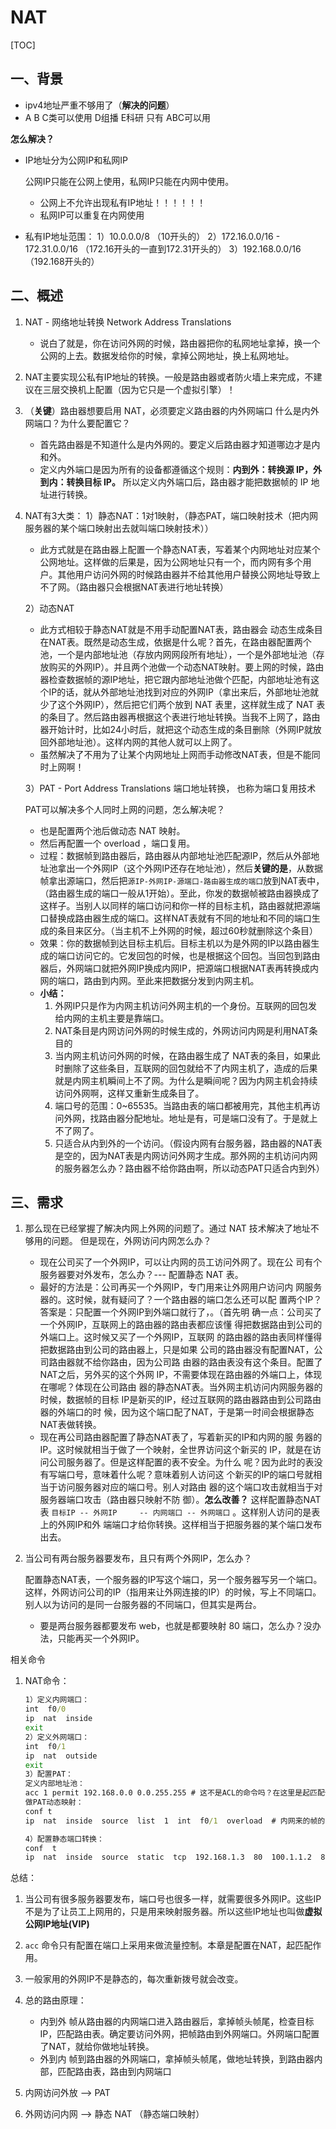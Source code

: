 # NAT

[TOC]

## 一、背景

* ipv4地址严重不够用了（**解决的问题**）
* A  B  C类可以使用   D组播  E科研
  只有 ABC可以用

**怎么解决？**

* IP地址分为公网IP和私网IP

  公网IP只能在公网上使用，私网IP只能在内网中使用。

  * 公网上不允许出现私有IP地址！！！！！！
  * 私网IP可以重复在内网使用

* 私有IP地址范围：
  1）10.0.0.0/8   （10开头的）
  2）172.16.0.0/16 - 172.31.0.0/16
    （172.16开头的一直到172.31开头的）
  3）192.168.0.0/16  （192.168开头的）

## 二、概述

1. NAT - 网络地址转换 Network Address Translations

    * 说白了就是，你在访问外网的时候，路由器把你的私网地址拿掉，换一个公网的上去。数据发给你的时候，拿掉公网地址，换上私网地址。
2. NAT主要实现公私有IP地址的转换。一般是路由器或者防火墙上来完成，不建议在三层交换机上配置（因为它只是一个虚拟引擎）！

3. （**关键**）路由器想要启用 NAT，必须要定义路由器的内外网端口
   什么是内外网端口？为什么要配置它？
   * 首先路由器是不知道什么是内外网的。要定义后路由器才知道哪边才是内和外。
   * 定义内外端口是因为所有的设备都遵循这个规则：**内到外：转换源 IP，外到内：转换目标 IP。**
     所以定义内外端口后，路由器才能把数据帧的 IP 地址进行转换。
4. NAT有3大类：
    1）静态NAT：1对1映射，（静态PAT，端口映射技术（把内网服务器的某个端口映射出去就叫端口映射技术））

      * 此方式就是在路由器上配置一个静态NAT表，写着某个内网地址对应某个公网地址。这样做的后果是，因为公网地址只有一个，而内网有多个用户。其他用户访问外网的时候路由器并不给其他用户替换公网地址导致上不了网。（路由器只会根据NAT表进行地址转换）

    2）动态NAT

      * 此方式相较于静态NAT就是不用手动配置NAT表，路由器会
      动态生成条目在NAT表。既然是动态生成，依据是什么呢？首先，在路由器配置两个池，一个是内部地址池（存放内网网段所有地址），一个是外部地址池（存放购买的外网IP）。并且两个池做一个动态NAT映射。要上网的时候，路由器检查数据帧的源IP地址，把它跟内部地址池做个匹配，内部地址池有这个IP的话，就从外部地址池找到对应的外网IP（拿出来后，外部地址池就少了这个外网IP），然后把它们两个放到 NAT 表里，这样就生成了 NAT 表的条目了。然后路由器再根据这个表进行地址转换。当我不上网了，路由器开始计时，比如24小时后，就把这个动态生成的条目删除（外网IP就放回外部地址池）。这样内网的其他人就可以上网了。
      * 虽然解决了不用为了让某个内网地址上网而手动修改NAT表，但是不能同时上网啊！

    3）PAT - Port Address Translations 端口地址转换， 也称为端口复用技术

    PAT可以解决多个人同时上网的问题，怎么解决呢？
    * 也是配置两个池后做动态 NAT 映射。
    * 然后再配置一个 overload ，端口复用。
    * 过程：数据帧到路由器后，路由器从内部地址池匹配源IP，然后从外部地址池拿出一个外网IP（这个外网IP还存在地址池），然后**关键的是**，从数据帧拿出源端口，然后把`源IP-外网IP-源端口-路由器生成的端口`放到NAT表中，（路由器生成的端口一般从1开始）。至此，你发的数据帧被路由器换成了这样子。当别人以同样的端口访问和你一样的目标主机，路由器就把源端口替换成路由器生成的端口。这样NAT表就有不同的地址和不同的端口生成的条目来区分。（当主机不上外网的时候，超过60秒就删除这个条目）
    * 效果：你的数据帧到达目标主机后。目标主机以为是外网的IP以路由器生成的端口访问它的。它发回包的时候，也是根据这个回包。当回包到路由器后，外网端口就把外网IP换成内网IP，把源端口根据NAT表再转换成内网的端口，路由到内网。至此来把数据分发到内网主机。
    * **小结：**
      1. 外网IP只是作为内网主机访问外网主机的一个身份。互联网的回包发给内网的主机主要是靠端口。
      2. NAT条目是内网访问外网的时候生成的，外网访问内网是利用NAT条目的
      3. 当内网主机访问外网的时候，在路由器生成了 NAT表的条目，如果此时删除了这些条目，互联网的回包就给不了内网主机了，造成的后果就是内网主机瞬间上不了网。为什么是瞬间呢？因为内网主机会持续访问外网啊，这样又重新生成条目了。
      4. 端口号的范围：0~65535。当路由表的端口都被用完，其他主机再访问外网，找路由器分配地址。地址是有，可是端口没有了。于是就上不了网了。
      5. 只适合从内到外的一个访问。（假设内网有台服务器，路由器的NAT表是空的，因为NAT表是内网访问外网才生成。那外网的主机访问内网的服务器怎么办？路由器不给你路由啊，所以动态PAT只适合内到外）

## 三、需求

1. 那么现在已经掌握了解决内网上外网的问题了。通过 NAT 技术解决了地址不够用的问题。
但是现在，外网访问内网怎么办？

    * 现在公司买了一个外网IP，可以让内网的员工访问外网了。现在公    司有个服务器要对外发布，怎么办？--- 配置静态 NAT 表。
    * 最好的方法是：公司再买一个外网IP，专门用来让外网用户访问内    网服务器的。这时候，就有疑问了？一个路由器的端口怎么还可以配    置两个IP？答案是：只配置一个外网IP到外端口就行了，。（首先明    确一点：公司买了一个外网IP，互联网上的路由器的路由表都应该懂    得把数据路由到公司的外端口上。这时候又买了一个外网IP，互联网    的路由器的路由表同样懂得把数据路由到公司的路由器上，只是如果    公司的路由器没有配置NAT，公司路由器就不给你路由，因为公司路    由器的路由表没有这个条目。配置了NAT之后，另外买的这个外网    IP，不需要体现在路由器的外端口上，体现在哪呢？体现在公司路由    器的静态NAT表。当外网主机访问内网服务器的时候，数据帧的目标    IP是新买的IP，经过互联网的路由器路由到公司路由器的外端口的时    候，因为这个端口配了NAT，于是第一时间会根据静态NAT表做转换。
    * 现在再公司路由器配置了静态NAT表了，写着新买的IP和内网的服    务器的IP。这时候就相当于做了一个映射，全世界访问这个新买的    IP，就是在访问公司服务器了。但是这样配置的表不安全。为什么    呢？因为此时的表没有写端口号，意味着什么呢？意味着别人访问这    个新买的IP的端口号就相当于访问服务器对应的端口号。别人对路由    器的这个端口攻击就相当于对服务器端口攻击（路由器只映射不防    御）。**怎么改善？** 这样配置静态NAT表 `目标IP -- 外网IP     -- 内网端口 -- 外网端口` 。这样别人访问的是表上的外网IP和外    端端口才给你转换。这样相当于把服务器的某个端口发布出去。

2. 当公司有两台服务器要发布，且只有两个外网IP，怎么办？

    配置静态NAT表，一个服务器的IP写这个端口，另一个服务器写另一个端口。这样，外网访问公司的IP（指用来让外网连接的IP）的时候，写上不同端口。别人以为访问的是同一台服务器的不同端口，但其实是两台。
    * 要是两台服务器都要发布 web，也就是都要映射 80 端口，怎么办？没办法，只能再买一个外网IP。


相关命令

1. NAT命令：

    ```cmd
    1）定义内网端口：
    int  f0/0
    ip  nat  inside
    exit
    2）定义外网端口：
    int  f0/1
    ip  nat  outside
    exit
    3）配置PAT：
    定义内部地址池：
    acc 1 permit 192.168.0.0 0.0.255.255 # 这不是ACL的命令吗？在这里是起匹配作用的。
    做PAT动态映射：
    conf t
    ip  nat  inside  source  list  1  int  f0/1  overload  # 内网来的帧的源IP 满足 list 1 就允许你使用 f0/1 这个口的IP地址做地址转换和端口复用

    4）配置静态端口转换：
    conf  t
    ip  nat  inside  source  static  tcp  192.168.1.3  80  100.1.1.2  80   # 映射 192.168.1.3 的80端口到100.1.1.2 的 80端口上
    ```

总结：

1. 当公司有很多服务器要发布，端口号也很多一样，就需要很多外网IP。这些IP不是为了让员工上网用的，只是用来映射服务器。所以这些IP地址也叫做**虚拟公网IP地址(VIP)**
2. `acc` 命令只有配置在端口上采用来做流量控制。本章是配置在NAT，起匹配作用。
3. 一般家用的外网IP不是静态的，每次重新拨号就会改变。
4. 总的路由原理：
    * 内到外
    帧从路由器的内网端口进入路由器后，拿掉帧头帧尾，检查目标IP，匹配路由表。确定要访问外网，把帧路由到外网端口。外网端口配置了NAT，就给你做地址转换。
    * 外到内
      帧到路由器的外网端口，拿掉帧头帧尾，做地址转换，到路由器内部，匹配路由表，路由到内网端口

5. 内网访问外放 --> PAT
6. 外网访问内网 --> 静态 NAT （静态端口映射）
